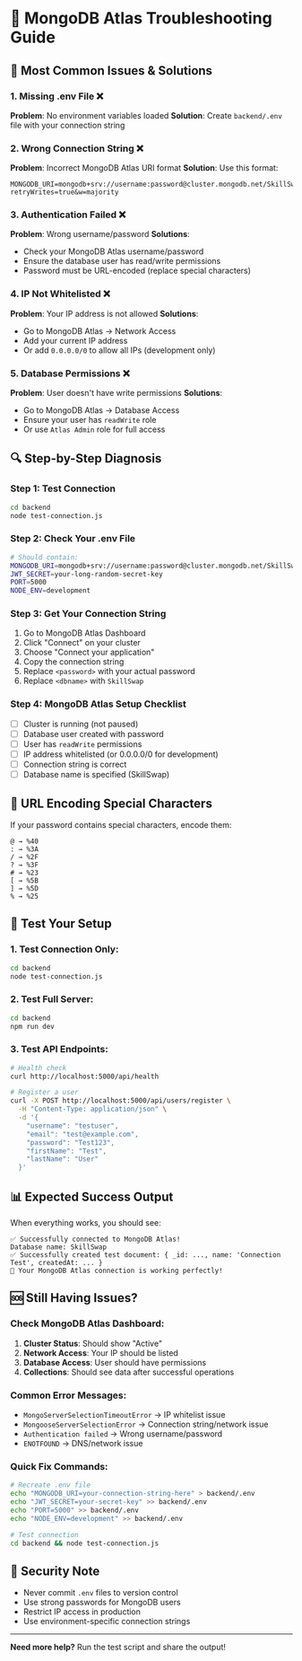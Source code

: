 # 🔧 MongoDB Atlas Troubleshooting Guide

## 🚨 **Most Common Issues & Solutions**

### 1. **Missing .env File** ❌
**Problem**: No environment variables loaded
**Solution**: Create `backend/.env` file with your connection string

### 2. **Wrong Connection String** ❌
**Problem**: Incorrect MongoDB Atlas URI format
**Solution**: Use this format:
```
MONGODB_URI=mongodb+srv://username:password@cluster.mongodb.net/SkillSwap?retryWrites=true&w=majority
```

### 3. **Authentication Failed** ❌
**Problem**: Wrong username/password
**Solutions**:
- Check your MongoDB Atlas username/password
- Ensure the database user has read/write permissions
- Password must be URL-encoded (replace special characters)

### 4. **IP Not Whitelisted** ❌
**Problem**: Your IP address is not allowed
**Solutions**:
- Go to MongoDB Atlas → Network Access
- Add your current IP address
- Or add `0.0.0.0/0` to allow all IPs (development only)

### 5. **Database Permissions** ❌
**Problem**: User doesn't have write permissions
**Solutions**:
- Go to MongoDB Atlas → Database Access
- Ensure your user has `readWrite` role
- Or use `Atlas Admin` role for full access

## 🔍 **Step-by-Step Diagnosis**

### **Step 1: Test Connection**
```bash
cd backend
node test-connection.js
```

### **Step 2: Check Your .env File**
```bash
# Should contain:
MONGODB_URI=mongodb+srv://username:password@cluster.mongodb.net/SkillSwap?retryWrites=true&w=majority
JWT_SECRET=your-long-random-secret-key
PORT=5000
NODE_ENV=development
```

### **Step 3: Get Your Connection String**
1. Go to MongoDB Atlas Dashboard
2. Click "Connect" on your cluster
3. Choose "Connect your application"
4. Copy the connection string
5. Replace `<password>` with your actual password
6. Replace `<dbname>` with `SkillSwap`

### **Step 4: MongoDB Atlas Setup Checklist**
- [ ] Cluster is running (not paused)
- [ ] Database user created with password
- [ ] User has `readWrite` permissions
- [ ] IP address whitelisted (or 0.0.0.0/0 for development)
- [ ] Connection string is correct
- [ ] Database name is specified (SkillSwap)

## 🔧 **URL Encoding Special Characters**

If your password contains special characters, encode them:
```
@ → %40
: → %3A
/ → %2F
? → %3F
# → %23
[ → %5B
] → %5D
% → %25
```

## 🎯 **Test Your Setup**

### **1. Test Connection Only:**
```bash
cd backend
node test-connection.js
```

### **2. Test Full Server:**
```bash
cd backend
npm run dev
```

### **3. Test API Endpoints:**
```bash
# Health check
curl http://localhost:5000/api/health

# Register a user
curl -X POST http://localhost:5000/api/users/register \
  -H "Content-Type: application/json" \
  -d '{
    "username": "testuser",
    "email": "test@example.com",
    "password": "Test123",
    "firstName": "Test",
    "lastName": "User"
  }'
```

## 📊 **Expected Success Output**

When everything works, you should see:
```
✅ Successfully connected to MongoDB Atlas!
Database name: SkillSwap
✅ Successfully created test document: { _id: ..., name: 'Connection Test', createdAt: ... }
🎉 Your MongoDB Atlas connection is working perfectly!
```

## 🆘 **Still Having Issues?**

### **Check MongoDB Atlas Dashboard:**
1. **Cluster Status**: Should show "Active"
2. **Network Access**: Your IP should be listed
3. **Database Access**: User should have permissions
4. **Collections**: Should see data after successful operations

### **Common Error Messages:**
- `MongoServerSelectionTimeoutError` → IP whitelist issue
- `MongooseServerSelectionError` → Connection string/network issue
- `Authentication failed` → Wrong username/password
- `ENOTFOUND` → DNS/network issue

### **Quick Fix Commands:**
```bash
# Recreate .env file
echo "MONGODB_URI=your-connection-string-here" > backend/.env
echo "JWT_SECRET=your-secret-key" >> backend/.env
echo "PORT=5000" >> backend/.env
echo "NODE_ENV=development" >> backend/.env

# Test connection
cd backend && node test-connection.js
```

## 🔑 **Security Note**
- Never commit `.env` files to version control
- Use strong passwords for MongoDB users
- Restrict IP access in production
- Use environment-specific connection strings

---

**Need more help?** Run the test script and share the output!